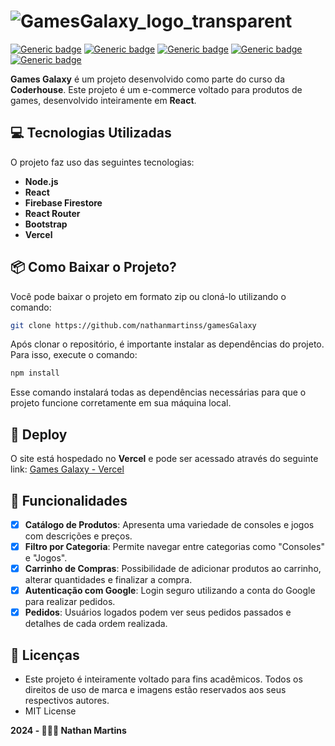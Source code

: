 # ![GamesGalaxy_logo_transparent](https://github.com/user-attachments/assets/211f8f6a-84f9-48ab-aa57-3c5aeb61937f)

  [![Generic badge](https://img.shields.io/badge/made%20by-nathan-010101.svg)](https://shields.io/) 
  [![Generic badge](https://img.shields.io/badge/npm%20-10.8.0-blue.svg)](https://shields.io/) 
  [![Generic badge](https://img.shields.io/badge/node.js%20-22.11.0-green.svg)](https://shields.io/) 
  [![Generic badge](https://img.shields.io/badge/made%20with-react-blue.svg)](https://shields.io/)
  [![Generic badge](https://img.shields.io/badge/license-MIT-7159c1.svg)](https://github.com/iagoit/readme/blob/main/LICENSE) 

**Games Galaxy** é um projeto desenvolvido como parte do curso da **Coderhouse**. Este projeto é um e-commerce voltado para produtos de games, desenvolvido inteiramente em **React**.

## 💻 Tecnologias Utilizadas

O projeto faz uso das seguintes tecnologias:

- **Node.js**
- **React**
- **Firebase Firestore**
- **React Router**
- **Bootstrap**
- **Vercel**

## 📦 Como Baixar o Projeto?

Você pode baixar o projeto em formato zip ou cloná-lo utilizando o comando:

~~~bash
git clone https://github.com/nathanmartinss/gamesGalaxy
~~~

Após clonar o repositório, é importante instalar as dependências do projeto. Para isso, execute o comando:

~~~bash
npm install
~~~

Esse comando instalará todas as dependências necessárias para que o projeto funcione corretamente em sua máquina local.

## 🚀 Deploy

O site está hospedado no **Vercel** e pode ser acessado através do seguinte link: [Games Galaxy - Vercel](https://games-galaxy.vercel.app)

## 💼 Funcionalidades

- [x] **Catálogo de Produtos**: Apresenta uma variedade de consoles e jogos com descrições e preços.
- [x] **Filtro por Categoria**: Permite navegar entre categorias como "Consoles" e "Jogos".
- [x] **Carrinho de Compras**: Possibilidade de adicionar produtos ao carrinho, alterar quantidades e finalizar a compra.
- [x] **Autenticação com Google**: Login seguro utilizando a conta do Google para realizar pedidos.
- [x] **Pedidos**: Usuários logados podem ver seus pedidos passados e detalhes de cada ordem realizada.

## 📝 Licenças

- Este projeto é inteiramente voltado para fins acadêmicos. Todos os direitos de uso de marca e imagens estão reservados aos seus respectivos autores.
- MIT License

**2024 - 👩🏻‍💻 Nathan Martins**


